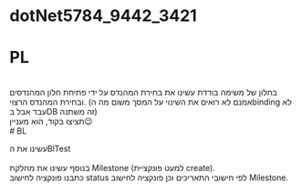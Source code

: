 # dotNet5784_9442_3421
# PL <br/>
 
 <br/>
 בחלון של משימה בודדת עשינו את בחירת המהנדס על ידי פתיחת חלון המהנדסים ובחירת המהנדס הרצוי. (אמנם לא רואים את השינוי על המסך משום מה הbinding  לא עבד אבל בDB זה משתנה)
 <br/>
 תציצו בקוד, הוא מעניין😉
  <br/>
 # BL
 <br/>
 
 עשינו את הBlTest  
  <br/>
 בנוסף עשינו את מחלקת Milestone (למעט פונקציית create).
  <br/>
כתבנו פונקציה לחישוב status לפי חישובי התאריכים וכן פונקציה לחישוב Milestone.
 <br/>
 


